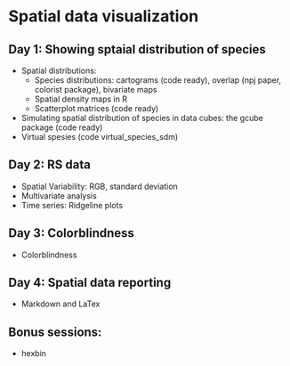 # Spatial data visualization 

## Day 1: Showing sptaial distribution of species
+ Spatial distributions:
   + Species distributions: cartograms (code ready), overlap (npj paper, colorist package), bivariate maps
   + Spatial density maps in R
   + Scatterplot matrices (code ready)
+ Simulating spatial distribution of species in data cubes: the gcube package (code ready)
+ Virtual spesies (code virtual_species_sdm)

## Day 2: RS data
+ Spatial Variability: RGB, standard deviation 
+ Multivariate analysis
+ Time series: Ridgeline plots

## Day 3: Colorblindness
+ Colorblindness

## Day 4: Spatial data reporting
+ Markdown and LaTex

## Bonus sessions:
+ hexbin
